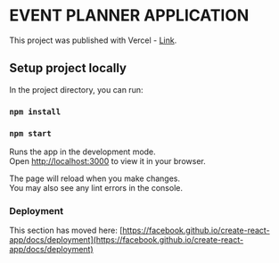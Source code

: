 # EVENT PLANNER APPLICATION

This project was published with Vercel - [Link](https://event-planner-dlb7v3qn7-dianas-projects-f423ca5a.vercel.app/).

## Setup project locally

In the project directory, you can run:

### `npm install`

### `npm start`

Runs the app in the development mode.\
Open [http://localhost:3000](http://localhost:3000) to view it in your browser.

The page will reload when you make changes.\
You may also see any lint errors in the console.

### Deployment

This section has moved here: [https://facebook.github.io/create-react-app/docs/deployment](https://facebook.github.io/create-react-app/docs/deployment)